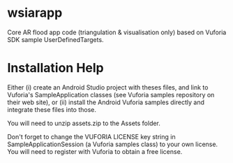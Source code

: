# wsiarapp

Core AR flood app code (triangulation & visualisation only) based on Vuforia SDK sample UserDefinedTargets.

# Installation Help

Either (i) create an Android Studio project with theses files, and link to Vuforia's SampleApplication classes (see Vuforia samples repository on their web site), or (ii) install the Android Vuforia samples directly and integrate these files into those.

You will need to unzip assets.zip to the Assets folder.

Don't forget to change the VUFORIA LICENSE key string in SampleApplicationSession (a Vuforia samples class) to your own license. You will need to register with Vuforia to obtain a free license.

